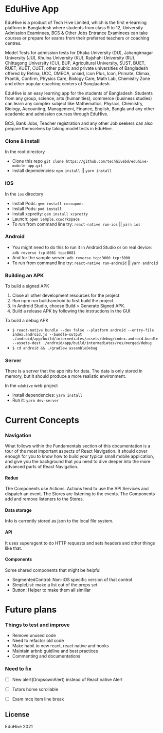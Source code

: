 # EduHive App

EduHive is a product of Tech Hive Limited, which is the first e-learning platform in Bangladesh where students from class 9 to 12, University Admission Examinees, BCS & Other Jobs Entrance Examinees can take courses or prepare for exams from their preferred teachers or coaching centres.

Model Tests for admission tests for Dhaka University (DU), Jahangirnagar University (JU), Khulna University (KU), Rajshahi University (RU), Chittagong University (CU), BUP, Agricultural University, SUST, BUET, RUET, KUET, CUET, other public and private universities of Bangladesh offered by Retina, UCC, OMECA, uniaid, Icon Plus, Icon, Primate, Climax, Prantik, Confirm, Physics Care, Biology Care, Math Lab, Chemistry Zone and other popular coaching centers of Banglaadesh.

EduHive is an easy learning app for the students of Bangladesh. Students from any group, science, arts (humanities), commerce (business studies) can learn any complex subject like Mathematics, Physics, Chemistry, Biology, Accounting, Management, Finance, English, Bangla and any other academic and admission courses through EduHive.

BCS, Bank Jobs, Teacher registration and any other Job seekers can also prepare themselves by taking model tests in EduHive.


### Clone & install

In the root directory
* Clone this repo `git clone https://github.com/techhivebd/eduhive-mobile-app.git`
* Install dependencies: `npm install` || `yarn install`


### iOS

In the `ios` directory

* Install Pods: `gem install cocoapods`
* Install Pods: `pod install`
* Install xcpretty: `gem install xcpretty`
* Launch: `open Sample.xcworkspace`
* To run from command line try: `react-native run-ios` || `yarn ios`


### Android

* You might need to do this to run it in Android Studio or on real device: `adb reverse tcp:8081 tcp:8081`
* And for the sample server: `adb reverse tcp:3000 tcp:3000`
* To run from command line try: `react-native run-android` || `yarn android`

### Building an APK

To build a signed APK

1. Close all other development resources for the project.
2. Run npm run build:android to first build the project.
3. In Android Studio, choose Build > Generate Signed APK.
4. Build a release APK by following the instructions in the GUI

To build a debug APK
* `$ react-native bundle --dev false --platform android --entry-file index.android.js --bundle-output ./android/app/build/intermediates/assets/debug/index.android.bundle --assets-dest ./android/app/build/intermediates/res/merged/debug`
* `$ cd android && ./gradlew assembleDebug`


### Server

There is a server that the app hits for data. The data is only stored in memory, but it should produce a more realistic environment.

In the `eduhive` web project

* Install dependencies: `yarn install`
* Run it: `yarn dev-server`

# Current Concepts

### Navigation

What follows within the Fundamentals section of this documentation is a tour of the most important aspects of React Navigation. It should cover enough for you to know how to build your typical small mobile application, and give you the background that you need to dive deeper into the more advanced parts of React Navigation.

#### Redux

The Components use Actions. Actions tend to use the API Services and dispatch an event. The Stores are listening to the events. The Components add and remove listeners to the Stores.

#### Data storage

Info is currently stored as json to the local file system.

#### API

It uses superagent to do HTTP requests and sets headers and other things like that.

#### Components

Some shared components that might be helpful

* SegmentedControl: Non-iOS specific version of that control
* SimpleList: make a list out of the props set
* Button: Helper to make them all similiar


# Future plans

### Things to test and improve

* Remove unused code
* Need to refactor old code
* Make habit to new react, react native and hooks 
* Maintain arbnb guidline and best practices
* Commenting and documentations


### Need to fix
- [ ] New alert(DropsownAlert) instead of React native Alert
- [ ] Tutors home scrollable
- [ ] Exam mcq item line break


## License

EduHive 2021
